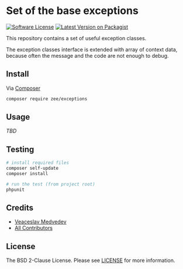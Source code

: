 # Set of the base exceptions

[![Software License][ico-license]][link-license]
[![Latest Version on Packagist][ico-version]][link-packagist]
<!--
[![Build Status][ico-travis]][link-travis]
[![Coverage Status][ico-scrutinizer]][link-scrutinizer]
[![Quality Score][ico-code-quality]][link-code-quality]
-->


This repository contains a set of useful exception classes.

The exception classes interface is extended with array of context data,
because often the message and the code are not enough to debug. 

## Install

Via [Composer](https://getcomposer.org)

```bash
composer require zee/exceptions
```

## Usage

*TBD*

## Testing

```bash
# install required files
composer self-update
composer install

# run the test (from project root)
phpunit
```

## Credits

- [Veaceslav Medvedev](https://github.com/slavcodev)
- [All Contributors](../../contributors)

## License

The BSD 2-Clause License. Please see [LICENSE][link-license] for more information.

[ico-version]: https://img.shields.io/packagist/v/zee/exceptions.svg?style=flat-square
[ico-license]: https://img.shields.io/badge/License-BSD%202--Clause-blue.svg?style=flat-square
[ico-travis]: https://img.shields.io/travis/zee/exceptions/master.svg?style=flat-square
[ico-scrutinizer]: https://img.shields.io/scrutinizer/coverage/g/zee/exceptions.svg?style=flat-square
[ico-code-quality]: https://img.shields.io/scrutinizer/g/zee/exceptions.svg?style=flat-square

[link-packagist]: https://packagist.org/packages/zee/exceptions
[link-license]: LICENSE
[link-travis]: https://travis-ci.org/zee/exceptions
[link-scrutinizer]: https://scrutinizer-ci.com/g/zee/exceptions/code-structure
[link-code-quality]: https://scrutinizer-ci.com/g/zee/exceptions

